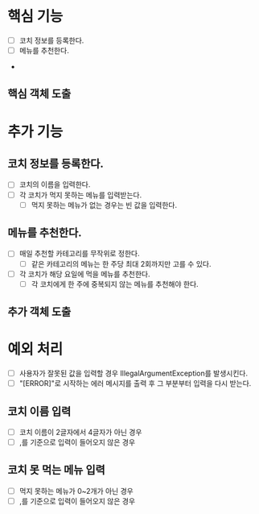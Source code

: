 # 핵심 기능

- [ ] 코치 정보를 등록한다.
- [ ] 메뉴를 추천한다.
- 

## 핵심 객체 도출

# 추가 기능
## 코치 정보를 등록한다.

- [ ] 코치의 이름을 입력한다.
- [ ] 각 코치가 먹지 못하는 메뉴를 입력받는다. 
  - [ ] 먹지 못하는 메뉴가 없는 경우는 빈 값을 입력한다.

## 메뉴를 추천한다.

- [ ] 매일 추천할 카테고리를 무작위로 정한다.
  - [ ] 같은 카테고리의 메뉴는 한 주당 최대 2회까지만 고를 수 있다.
- [ ] 각 코치가 해당 요일에 먹을 메뉴를 추천한다.
  - [ ] 각 코치에게 한 주에 중복되지 않는 메뉴를 추천해야 한다.

## 추가 객체 도출

# 예외 처리
- [ ] 사용자가 잘못된 값을 입력할 경우 IllegalArgumentException를 발생시킨다.
- [ ] "[ERROR]"로 시작하는 에러 메시지를 출력 후 그 부분부터 입력을 다시 받는다.

## 코치 이름 입력
- [ ] 코치 이름이 2글자에서 4글자가 아닌 경우
- [ ] ,를 기준으로 입력이 들어오지 않은 경우

## 코치 못 먹는 메뉴 입력
- [ ] 먹지 못하는 메뉴가 0~2개가 아닌 경우
- [ ] ,를 기준으로 입력이 들어오지 않은 경우
